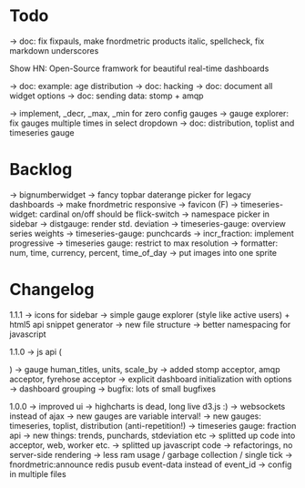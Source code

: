 
Todo
====

  → doc: fix fixpauls, make fnordmetric products italic, spellcheck, fix markdown underscores

  Show HN: Open-Source framwork for beautiful real-time dashboards

  → doc: example: age distribution
  → doc: hacking
  → doc: document all widget options
  → doc: sending data: stomp + amqp


  → implement, _decr, _max, _min for zero config gauges
  → gauge explorer: fix gauges multiple times in select dropdown
  → doc: distribution, toplist and timeseries gauge



Backlog
=======

  → bignumberwidget
  → fancy topbar daterange picker for legacy dashboards
  → make fnordmetric responsive
  → favicon (F)
  → timeseries-widget: cardinal on/off should be flick-switch
  → namespace picker in sidebar
  → distgauge: render std. deviation
  → timeseries-gauge: overview series weights
  → timeseries-gauge: punchcards
  → incr_fraction: implement progressive
  → timeseries gauge: restrict to max resolution
  → formatter: num, time, currency, percent, time_of_day
  → put images into one sprite


Changelog
=========

  1.1.1
    → icons for sidebar
    → simple gauge explorer (style like active users) + html5 api snippet generator
    → new file structure
    → better namespacing for javascript

  1.1.0
    → js api (<div data-gauge="...">)
    → gauge human_titles, units, scale_by
    → added stomp acceptor, amqp acceptor, fyrehose acceptor
    → explicit dashboard initialization with options -> dashboard grouping
    → bugfix: lots of small bugfixes

  1.0.0
    → improved ui
    → highcharts is dead, long live d3.js :)
    → websockets instead of ajax
    → new gauges are variable interval!
    → new gauges: timeseries, toplist, distribution (anti-repetition!)
    → timeseries gauge: fraction api
    → new things: trends, punchards, stdeviation etc
    → splitted up code into acceptor, web, worker etc.
    → splitted up javascript code
    → refactorings, no server-side rendering
    → less ram usage / garbage collection / single tick
    → fnordmetric:announce redis pusub event-data instead of event_id
    → config in multiple files
